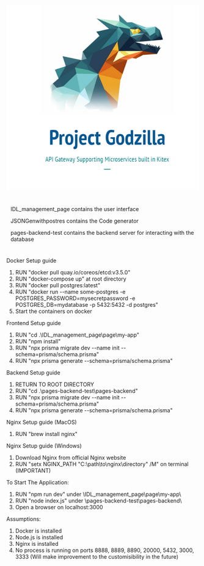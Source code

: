 ![Getting Started](godzilla.png)

<div style="border: 1px solid white; padding: 10px;">

IDL_management_page contains the user interface

JSONGenwithpostres contains the Code generator

pages-backend-test contains the backend server for interacting with the database

</div>

Docker Setup guide

1.  RUN "docker pull quay.io/coreos/etcd:v3.5.0"
2.  RUN "docker-compose up" at root directory
3.  RUN "docker pull postgres:latest"
4.  RUN "docker run --name some-postgres -e POSTGRES_PASSWORD=mysecretpassword -e POSTGRES_DB=mydatabase -p 5432:5432 -d postgres"
5.  Start the containers on docker

Frontend Setup guide

1. RUN "cd .\IDL_management_page\page\my-app\"
2. RUN "npm install"
3. RUN "npx prisma migrate dev --name init --schema=prisma/schema.prisma"
4. RUN "npx prisma generate --schema=prisma/schema.prisma"

Backend Setup guide

1. RETURN TO ROOT DIRECTORY
2. RUN "cd .\pages-backend-test\pages-backend\"
3. RUN "npx prisma migrate dev --name init --schema=prisma/schema.prisma"
4. RUN "npx prisma generate --schema=prisma/schema.prisma"

Nginx Setup guide (MacOS)

1. RUN "brew install nginx"

Nginx Setup guide (Windows)

1. Download Nginx from official Nginx website
2. RUN "setx NGINX_PATH "C:\path\to\nginx\directory" /M" on terminal (IMPORTANT)

To Start The Application:

1. RUN "npm run dev" under \IDL_management_page\page\my-app\
2. RUN "node index.js" under \pages-backend-test\pages-backend\
3. Open a browser on localhost:3000

Assumptions:

1. Docker is installed
2. Node.js is installed
3. Nginx is installed
4. No process is running on ports 8888, 8889, 8890, 20000, 5432, 3000, 3333 (Will make improvement to the customisibility in the future)
